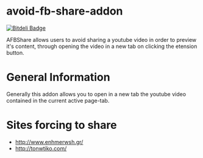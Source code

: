 # avoid-fb-share-addon
[![Bitdeli Badge](https://d2weczhvl823v0.cloudfront.net/dimkl/avoid-fb-share-addon/trend.png)](https://bitdeli.com/free "Bitdeli Badge")

AFBShare allows users to avoid sharing a youtube video in order to preview it's content, through opening the video in a new tab on clicking the etension button.
# General Information
Generally this addon allows you to open in a new tab the youtube video contained in the current active page-tab. 

# Sites forcing to share
* http://www.enhmerwsh.gr/
* http://tonwtiko.com/


